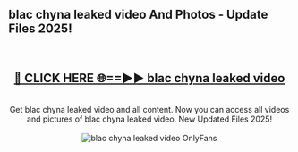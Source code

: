 <h2>blac chyna leaked video And Photos - Update Files 2025!</h2>
<br>
<div align="center">
<h2><a href="https://linkcuts.com/hfmhzwbr" rel="nofollow">🔴 CLICK HERE 🌐==►► blac chyna leaked video</a></h2>
<br>
Get blac chyna leaked video and all content. Now you can access all videos and pictures of blac chyna leaked video. New Updated Files 2025!
<br>
<br>
<a href="https://linkcuts.com/hfmhzwbr" rel="nofollow" data-target="animated-image.originalLink"><img src="https://i.ibb.co.com/WyWwxjT/player-gif2.gif" alt="blac chyna leaked video OnlyFans" style="max-width: 100%; display: inline-block;" data-target="animated-image.originalImage"></a>
</div>
<br>